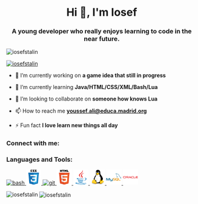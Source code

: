 <h1 align="center">Hi 👋, I'm Iosef</h1>
<h3 align="center">A young developer who really enjoys learning to code in the near future.</h3>

<p align="left"> <img src="https://komarev.com/ghpvc/?username=iosefstalin&label=Profile%20views&color=0e75b6&style=flat" alt="iosefstalin" /> </p>

<p align="left"> <a href="https://github.com/ryo-ma/github-profile-trophy"><img src="https://github-profile-trophy.vercel.app/?username=iosefstalin" alt="iosefstalin" /></a> </p>

- 🔭 I’m currently working on **a game idea that still in progress**

- 🌱 I’m currently learning **Java/HTML/CSS/XML/Bash/Lua**

- 👯 I’m looking to collaborate on **someone how knows Lua**

- 📫 How to reach me **youssef.ali@educa.madrid.org**

- ⚡ Fun fact **I love learn new things all day**

<h3 align="left">Connect with me:</h3>
<p align="left">
</p>

<h3 align="left">Languages and Tools:</h3>
<p align="left"> <a href="https://www.gnu.org/software/bash/" target="_blank" rel="noreferrer"> <img src="https://www.vectorlogo.zone/logos/gnu_bash/gnu_bash-icon.svg" alt="bash" width="40" height="40"/> </a> <a href="https://www.w3schools.com/css/" target="_blank" rel="noreferrer"> <img src="https://raw.githubusercontent.com/devicons/devicon/master/icons/css3/css3-original-wordmark.svg" alt="css3" width="40" height="40"/> </a> <a href="https://git-scm.com/" target="_blank" rel="noreferrer"> <img src="https://www.vectorlogo.zone/logos/git-scm/git-scm-icon.svg" alt="git" width="40" height="40"/> </a> <a href="https://www.w3.org/html/" target="_blank" rel="noreferrer"> <img src="https://raw.githubusercontent.com/devicons/devicon/master/icons/html5/html5-original-wordmark.svg" alt="html5" width="40" height="40"/> </a> <a href="https://www.java.com" target="_blank" rel="noreferrer"> <img src="https://raw.githubusercontent.com/devicons/devicon/master/icons/java/java-original.svg" alt="java" width="40" height="40"/> </a> <a href="https://www.linux.org/" target="_blank" rel="noreferrer"> <img src="https://raw.githubusercontent.com/devicons/devicon/master/icons/linux/linux-original.svg" alt="linux" width="40" height="40"/> </a> <a href="https://www.mysql.com/" target="_blank" rel="noreferrer"> <img src="https://raw.githubusercontent.com/devicons/devicon/master/icons/mysql/mysql-original-wordmark.svg" alt="mysql" width="40" height="40"/> </a> <a href="https://www.oracle.com/" target="_blank" rel="noreferrer"> <img src="https://raw.githubusercontent.com/devicons/devicon/master/icons/oracle/oracle-original.svg" alt="oracle" width="40" height="40"/> </a> </p>

<p><img align="left" src="https://github-readme-stats.vercel.app/api/top-langs?username=iosefstalin&show_icons=true&locale=en&layout=compact" alt="iosefstalin" /></p>

<p>&nbsp;<img align="center" src="https://github-readme-stats.vercel.app/api?username=iosefstalin&show_icons=true&locale=en" alt="iosefstalin" /></p>
